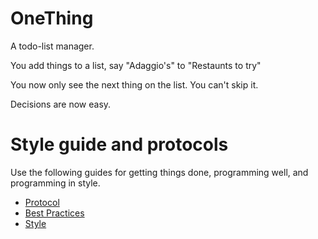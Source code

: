 OneThing
========

A todo-list manager.

You add things to a list, say "Adaggio's" to "Restaunts to try"

You now only see the next thing on the list. You can't skip it.

Decisions are now easy.


Style guide and protocols
=========================

Use the following guides for getting things done, programming well, and
programming in style.

* [Protocol](http://github.com/thoughtbot/guides/blob/master/protocol)
* [Best Practices](http://github.com/thoughtbot/guides/blob/master/best-practices)
* [Style](http://github.com/thoughtbot/guides/blob/master/style)
